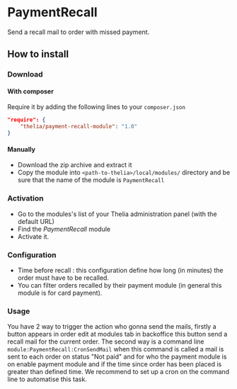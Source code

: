 PaymentRecall
===============
 
Send a recall mail to order with missed payment.

How to install
--------------

### Download

#### With composer

Require it by adding the following lines to your `composer.json`

```json
"require": {
    "thelia/payment-recall-module": "1.0"
}
```

#### Manually

-   Download the zip archive and extract it
-   Copy the module into `<path-to-thelia>/local/modules/` directory and be sure that the name of the module is `PaymentRecall`

### Activation

-   Go to the modules's list of your Thelia administration panel (with the default URL)
-   Find the *PaymentRecall* module
-   Activate it.

### Configuration

-   Time before recall : this configuration define how long (in minutes) the order must have to be recalled.
-   You can filter orders recalled by their payment module (in general this module is for card payment).

### Usage
You have 2 way to trigger the action who gonna send the mails, firstly a button appears in order edit at modules tab in backoffice this button send a recall mail for the current order.
The second way is a command line ```module:PaymentRecall:CronSendMail``` when this command is called a mail is sent to each order on status "Not paid" and for who the payment module is on enable payment module
and if the time since order has been placed is greater than defined time. We recommend to set up a cron on the command line to automatise this task.




